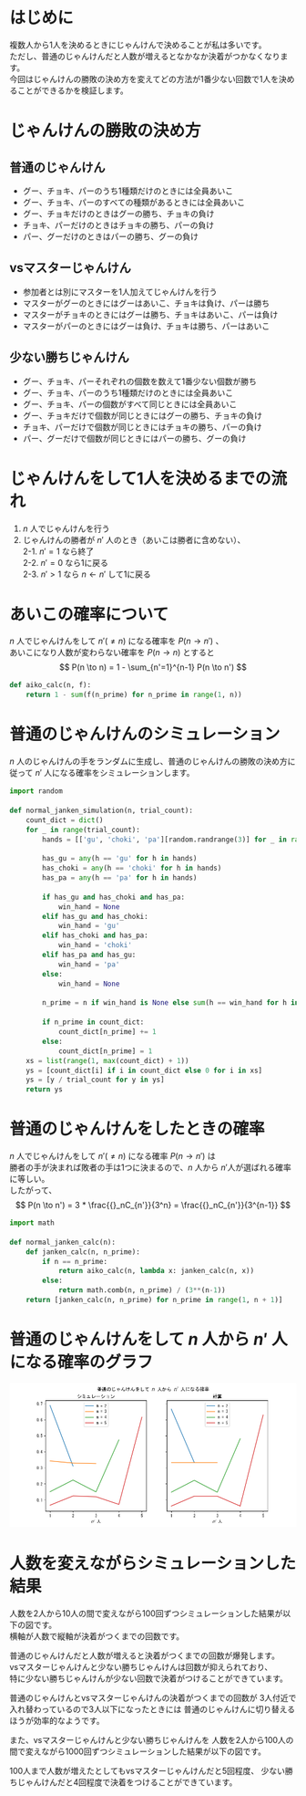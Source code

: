<!-- じゃんけんで1人を決定する方法の比較 -->

# はじめに
複数人から1人を決めるときにじゃんけんで決めることが私は多いです。  
ただし、普通のじゃんけんだと人数が増えるとなかなか決着がつかなくなります。  
今回はじゃんけんの勝敗の決め方を変えてどの方法が1番少ない回数で1人を決めることができるかを検証します。  

# じゃんけんの勝敗の決め方
## 普通のじゃんけん
- グー、チョキ、パーのうち1種類だけのときには全員あいこ
- グー、チョキ、パーのすべての種類があるときには全員あいこ
- グー、チョキだけのときはグーの勝ち、チョキの負け
- チョキ、パーだけのときはチョキの勝ち、パーの負け
- パー、グーだけのときはパーの勝ち、グーの負け

## vsマスターじゃんけん
- 参加者とは別にマスターを1人加えてじゃんけんを行う
- マスターがグーのときにはグーはあいこ、チョキは負け、パーは勝ち
- マスターがチョキのときにはグーは勝ち、チョキはあいこ、パーは負け
- マスターがパーのときにはグーは負け、チョキは勝ち、パーはあいこ

## 少ない勝ちじゃんけん
- グー、チョキ、パーそれぞれの個数を数えて1番少ない個数が勝ち
- グー、チョキ、パーのうち1種類だけのときには全員あいこ
- グー、チョキ、パーの個数がすべて同じときには全員あいこ
- グー、チョキだけで個数が同じときにはグーの勝ち、チョキの負け
- チョキ、パーだけで個数が同じときにはチョキの勝ち、パーの負け
- パー、グーだけで個数が同じときにはパーの勝ち、グーの負け

# じゃんけんをして1人を決めるまでの流れ
1. $n$ 人でじゃんけんを行う
2. じゃんけんの勝者が $n'$ 人のとき（あいこは勝者に含めない）、  
2-1. $n' = 1$ なら終了  
2-2. $n' = 0$ なら1に戻る  
2-3. $n' > 1$ なら $n \gets n'$ して1に戻る  

# あいこの確率について
$n$ 人でじゃんけんをして $n'(\neq n)$ になる確率を $P(n \to n')$ 、  
あいこになり人数が変わらない確率を $P(n \to n)$ とすると
$$
P(n \to n) = 1 - \sum_{n'=1}^{n-1} P(n \to n')
$$

```python
def aiko_calc(n, f):
    return 1 - sum(f(n_prime) for n_prime in range(1, n))
```

# 普通のじゃんけんのシミュレーション
$n$ 人のじゃんけんの手をランダムに生成し、普通のじゃんけんの勝敗の決め方に従って
$n'$ 人になる確率をシミュレーションします。

```python
import random

def normal_janken_simulation(n, trial_count):
    count_dict = dict()
    for _ in range(trial_count):
        hands = [['gu', 'choki', 'pa'][random.randrange(3)] for _ in range(n)]

        has_gu = any(h == 'gu' for h in hands)
        has_choki = any(h == 'choki' for h in hands)
        has_pa = any(h == 'pa' for h in hands)

        if has_gu and has_choki and has_pa:
            win_hand = None
        elif has_gu and has_choki:
            win_hand = 'gu'
        elif has_choki and has_pa:
            win_hand = 'choki'
        elif has_pa and has_gu:
            win_hand = 'pa'
        else:
            win_hand = None
        
        n_prime = n if win_hand is None else sum(h == win_hand for h in hands)
        
        if n_prime in count_dict:
            count_dict[n_prime] += 1
        else:
            count_dict[n_prime] = 1
    xs = list(range(1, max(count_dict) + 1))
    ys = [count_dict[i] if i in count_dict else 0 for i in xs]
    ys = [y / trial_count for y in ys]
    return ys
```

# 普通のじゃんけんをしたときの確率
$n$ 人でじゃんけんをして $n'(\neq n)$ になる確率 $P(n \to n')$ は  
勝者の手が決まれば敗者の手は1つに決まるので、$n$ 人から $n'$人が選ばれる確率に等しい。  
したがって、
$$
P(n \to n') = 3 * \frac{{}_nC_{n'}}{3^n} = \frac{{}_nC_{n'}}{3^{n-1}}
$$

```python
import math

def normal_janken_calc(n):
    def janken_calc(n, n_prime):
        if n == n_prime:
            return aiko_calc(n, lambda x: janken_calc(n, x))
        else:
            return math.comb(n, n_prime) / (3**(n-1))
    return [janken_calc(n, n_prime) for n_prime in range(1, n + 1)]
```

# 普通のじゃんけんをして $n$ 人から $n'$ 人になる確率のグラフ
![janken_normal_1.png](.\janken_normal_1.png)

# 人数を変えながらシミュレーションした結果
人数を2人から10人の間で変えながら100回ずつシミュレーションした結果が以下の図です。  
横軸が人数で縦軸が決着がつくまでの回数です。  

普通のじゃんけんだと人数が増えると決着がつくまでの回数が爆発します。  
vsマスターじゃんけんと少ない勝ちじゃんけんは回数が抑えられており、  
特に少ない勝ちじゃんけんが少ない回数で決着がつけることができています。  

普通のじゃんけんとvsマスターじゃんけんの決着がつくまでの回数が
3人付近で入れ替わっているので3人以下になったときには
普通のじゃんけんに切り替えるほうが効率的なようです。


また、vsマスターじゃんけんと少ない勝ちじゃんけんを
人数を2人から100人の間で変えながら1000回ずつシミュレーションした結果が以下の図です。

100人まで人数が増えたとしてもvsマスターじゃんけんだと5回程度、
少ない勝ちじゃんけんだと4回程度で決着をつけることができています。
